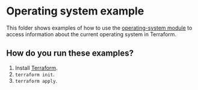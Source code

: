 # Operating system example

This folder shows examples of how to use the [operating-system module](https://github.com/terraform-modules-krish/terraform-aws-utilities/blob/v0.9.5/modules/operating-system) to access information
about the current operating system in Terraform.




## How do you run these examples?

1. Install [Terraform](https://www.terraform.io/).
1. `terraform init`.
1. `terraform apply`.



